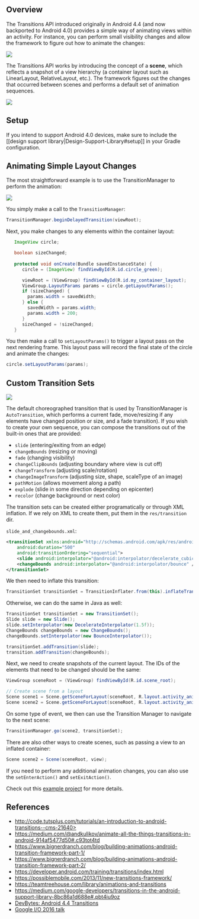 ## Overview

The Transitions API introduced originally in Android 4.4 (and now backported to Android 4.0) provides a simple way of animating views within an activity.  For instance, you can perform small visibility changes and allow the framework to figure out how to animate the changes:  

<img src="https://d262ilb51hltx0.cloudfront.net/max/1600/1*4hcHR-RVHO09ZulwxYb03g.gif">

The Transitions API works by introducing the concept of a **scene**, which reflects a snapshot of a view hierarchy (a container layout such as LinearLayout, RelativeLayout, etc.).  The framework figures out the changes that occurred between scenes and performs a default set of animation sequences.

<img src="http://imgur.com/CAljFh6.png"/>

## Setup

If you intend to support Android 4.0 devices, make sure to include the [[design support library|Design-Support-Library#setup]] in your Gradle configuration.

## Animating Simple Layout Changes

The most straightforward example is to use the  TransitionManager to perform the animation:

<img src="http://imgur.com/QQVcWou.png"/>

You simply make a call to the `TransitionManager`:

```java
TransitionManager.beginDelayedTransition(viewRoot);
```

Next, you make changes to any elements within the container layout:

```java
   ImageView circle;

   boolean sizeChanged;
 
   protected void onCreate(Bundle savedInstanceState) {   
      circle = (ImageView) findViewById(R.id.circle_green);

      viewRoot = (ViewGroup) findViewById(R.id.my_container_layout);
      ViewGroup.LayoutParams params = circle.getLayoutParams();
      if (sizeChanged) {
        params.width = savedWidth;
      } else {
        savedWidth = params.width;
        params.width = 200;
      }
      sizeChanged = !sizeChanged;
   }
```

You then make a call to `setLayoutParams()` to trigger a layout pass on the next rendering frame.  This layout pass will record the final state of the circle and animate the changes:

```java		
circle.setLayoutParams(params);
```		

## Custom Transition Sets

<img src="http://imgur.com/yEm6Xn3.png"/>

The default choreographed transition that is used by TransitionManager is `AutoTransition`, which performs a current fade, move/resizing if any elements have changed position or size, and a fade transition).    If you wish to create your own sequence, you can compose the transitions out of the built-in ones that are provided:

* `slide` (entering/exiting from an edge)
* `changeBounds` (resizing or moving)
* `fade` (changing visibility)
* `changeClipBounds` (adjusting boundary where view is cut off)
* `changeTransform` (adjusting scale/rotation)
* `changeImageTransform` (adjusting size, shape, scaleType of an image)
* `pathMotion` (allows movement along a path)
* `explode` (slide in some direction depending on epicenter)
* `recolor` (change background or next color)

The transition sets can be created either programatically or through XML inflation.  If we rely on XML to create them, put them in the `res/transition` dir.

`slide_and_changebounds.xml`:

```xml
<transitionSet xmlns:android="http://schemas.android.com/apk/res/android"
    android:duration="500"
    android:transitionOrdering="sequential">
    <slide android:interpolator="@android:interpolator/decelerate_cubic" />
    <changeBounds android:interpolator="@android:interpolator/bounce" />
</transitionSet>
```

We then need to inflate this transition:

```java
TransitionSet transitionSet = TransitionInflater.from(this).inflateTransition(R.transition.slide_from_bottom);
```

Otherwise, we can do the same in Java as well:

```java
TransitionSet transitionSet = new TransitionSet();
Slide slide = new Slide();
slide.setInterpolator(new DecelerateInterpolator(1.5f));
ChangeBounds changeBounds = new ChangeBounds();
changeBounds.setInterpolator(new BounceInterpolator());

transitionSet.addTransition(slide);
transition.addTransition(changeBounds);
```

Next, we need to create snapshots of the current layout.  The IDs of the elements that need to be changed should be the same:

```java
ViewGroup sceneRoot = (ViewGroup) findViewById(R.id.scene_root);

// Create scene from a layout
Scene scene1 = Scene.getSceneForLayout(sceneRoot, R.layout.activity_animations_scene1, this);
Scene scene2 = Scene.getSceneForLayout(sceneRoot, R.layout.activity_animations_scene2, this);
```

On some type of event, we then can use the Transition Manager to navigate to the next scene:

```java
TransitionManager.go(scene2, transitionSet);
```

There are also other ways to create scenes, such as passing a view to an inflated container:

```java
Scene scene2 = Scene(sceneRoot, view); 
```

If you need to perform any additional animation changes, you can also use the `setEnterAction()` and `setExitAction()`.  

Check out this [example project](https://github.com/lgvalle/Material-Animations) for more details.

## References

* http://code.tutsplus.com/tutorials/an-introduction-to-android-transitions--cms-21640>
* https://medium.com/@andkulikov/animate-all-the-things-transitions-in-android-914af5477d50#.c93tot4td
* https://www.bignerdranch.com/blog/building-animations-android-transition-framework-part-1/
* https://www.bignerdranch.com/blog/building-animations-android-transition-framework-part-2/
* https://developer.android.com/training/transitions/index.html
* https://possiblemobile.com/2013/11/new-transitions-framework/
* https://teamtreehouse.com/library/animations-and-transitions
* https://medium.com/google-developers/transitions-in-the-android-support-library-8bc86a1d688e#.pbt4iu9oz
* [DevBytes: Android 4.4 Transitions](http://www.youtube.com/watch?v=S3H7nJ4QaD8)
* [Google I/O 2016 talk](https://www.youtube.com/watch?v=4L4fLrWDvAU)
